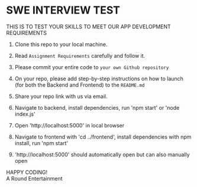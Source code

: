 # SWE INTERVIEW TEST 
THIS IS TO TEST YOUR SKILLS TO MEET OUR APP DEVELOPMENT REQUIREMENTS

1. Clone this repo to your local machine.
2. Read `Assignment Requirements` carefully and follow it.
4. Please commit your entire code to `your own Github repository` 
5. On your repo, please add step-by-step instructions on how to launch (for both the Backend and Frontend) to the `README.md`
6. Share your repo link with us via email.

7. Navigate to backend, install dependencies, run 'npm start' or 'node index.js' 
8. Open 'http://localhost:5000' in local browser 
9. Navigate to frontend with 'cd ../frontend', install dependencies with npm install, run 'npm start' 
10. 'http://localhost:5000' should automatically open but can also manually open   


HAPPY CODING! </br>
A Round Entertainment
